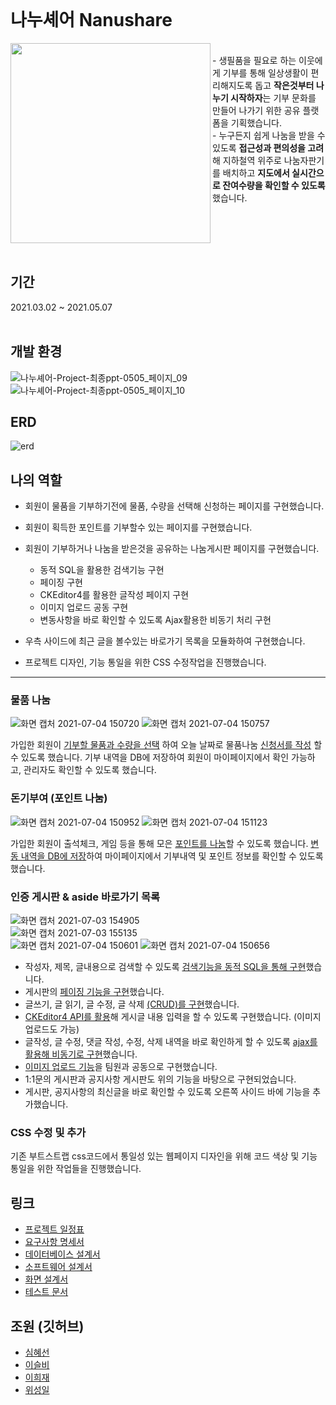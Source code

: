  
<br>

# 나누셰어 Nanushare 
<img src="https://user-images.githubusercontent.com/43713628/124374352-94f28a80-dcd5-11eb-9fac-66a491b711c2.png" width="320px" height="auto" align="left"> <br> - 생필품을 필요로 하는 이웃에게 기부를 통해 일상생활이 편리해지도록 돕고  **작은것부터 나누기 시작하자**는 기부 문화를 만들어 나가기 위한 공유 플랫폼을 기획했습니다. <br/> - 누구든지 쉽게 나눔을 받을 수 있도록 **접근성과 편의성을 고려**해 지하철역 위주로 나눔자판기를 배치하고 **지도에서 실시간으로 잔여수량을 확인할 수 있도록**했습니다.
<br clear="left">
<br>

## 기간

2021.03.02 ~ 2021.05.07  
<br/>

## 개발 환경

![나누셰어-Project-최종ppt-0505_페이지_09](https://user-images.githubusercontent.com/43713628/124374120-93c05e00-dcd3-11eb-9666-f7e9e9035336.jpg) 
![나누셰어-Project-최종ppt-0505_페이지_10](https://user-images.githubusercontent.com/43713628/124374122-958a2180-dcd3-11eb-93b5-b176971c1af4.jpg)

## ERD

![erd](https://user-images.githubusercontent.com/43713628/124374204-3e388100-dcd4-11eb-880a-8960ae63c0ae.png)

## 나의 역할

- 회원이 물품을 기부하기전에 물품, 수량을 선택해 신청하는 페이지를 구현했습니다.

- 회원이 획득한 포인트를 기부할수 있는 페이지를 구현했습니다.
  
- 회원이 기부하거나 나눔을 받은것을 공유하는 나눔게시판 페이지를 구현했습니다.
  - 동적 SQL을 활용한 검색기능 구현
  - 페이징 구현
  - CKEditor4를 활용한 글작성 페이지 구현
  - 이미지 업로드 공동 구현
  - 변동사항을 바로 확인할 수 있도록 Ajax활용한 비동기 처리 구현
  
- 우측 사이드에 최근 글을 볼수있는 바로가기 목록을 모듈화하여 구현했습니다.
  
- 프로젝트 디자인, 기능 통일을 위한 CSS 수정작업을 진행했습니다.
 
<hr>

### 물품 나눔

![화면 캡처 2021-07-04 150720](https://user-images.githubusercontent.com/43713628/124374878-b190c180-dcd9-11eb-986c-659e748ccb41.png)
![화면 캡처 2021-07-04 150757](https://user-images.githubusercontent.com/43713628/124374880-b2295800-dcd9-11eb-87a9-9d413b928eb2.png)

가입한 회원이 <u>기부할 물품과 수량을 선택</u> 하여 오늘 날짜로 물품나눔 <u>신청서를 작성</u> 할 수 있도록 했습니다. 기부 내역을 DB에 저장하여 회원이 마이페이지에서 확인 가능하고, 관리자도 확인할 수 있도록 했습니다.

### 돈기부여 (포인트 나눔)

![화면 캡처 2021-07-04 150952](https://user-images.githubusercontent.com/43713628/124374932-23690b00-dcda-11eb-8185-3dee09a0270a.png)
![화면 캡처 2021-07-04 151123](https://user-images.githubusercontent.com/43713628/124374933-249a3800-dcda-11eb-80b1-9c3f8784dbc0.png)

가입한 회원이 출석체크, 게임 등을 통해 모은 <u>포인트를 나눔</u>할 수 있도록 했습니다. <u>변동 내역을 DB에 저장</u>하여 마이페이지에서 기부내역 및 포인트 정보를 확인할 수 있도록 했습니다.

### 인증 게시판 & aside 바로가기 목록

![화면 캡처 2021-07-03 154905](https://user-images.githubusercontent.com/43713628/124374445-311c9180-dcd6-11eb-8f0e-d3fc6384515d.png)  <br/>
![화면 캡처 2021-07-03 155135](https://user-images.githubusercontent.com/43713628/124374447-3548af00-dcd6-11eb-8d7a-961f2bd17fda.png)  <br/>
![화면 캡처 2021-07-04 150601](https://user-images.githubusercontent.com/43713628/124374964-498eab00-dcda-11eb-874b-4826be35a4d6.png)
![화면 캡처 2021-07-04 150656](https://user-images.githubusercontent.com/43713628/124374965-4abfd800-dcda-11eb-9705-4b7e92547562.png)

- 작성자, 제목, 글내용으로 검색할 수 있도록 <u>검색기능을 동적 SQL을 통해 구현</u>했습니다.
- 게시판의 <u>페이징 기능을 구현</u>했습니다.
- 글쓰기, 글 읽기, 글 수정, 글 삭제 <u>(CRUD)를 구현</u>했습니다.
- <u>CKEditor4 API를 활용</u>해 게시글 내용 입력을 할 수 있도록 구현했습니다.  (이미지 업로드도 가능)
- 글작성, 글 수정, 댓글 작성, 수정, 삭제 내역을 바로 확인하게 할 수 있도록 <u>ajax를 활용해 비동기로 구현</u>했습니다.
- <u>이미지 업로드 기능</u>을 팀원과 공동으로 구현했습니다.
- 1:1문의 게시판과 공지사항 게시판도 위의 기능을 바탕으로 구현되었습니다.
- 게시판, 공지사항의 최신글을 바로 확인할 수 있도록 오른쪽 사이드 바에 기능을 추가했습니다.
  
### CSS 수정 및 추가

  기존 부트스트랩 css코드에서 통일성 있는 웹페이지 디자인을 위해 코드 색상 및 기능 통일을 위한 작업들을 진행했습니다.
  <br/>

## 링크

- [프로젝트 일정표](https://docs.google.com/spreadsheets/d/1ME5_bBikOx7_cQHwPiANDGv5_HBU7tCQ_JnezfY6In8/edit#gid=0)
- [요구사항 명세서](https://docs.google.com/spreadsheets/d/1ME5_bBikOx7_cQHwPiANDGv5_HBU7tCQ_JnezfY6In8/edit#gid=639719371)
- [데이터베이스 설계서](https://docs.google.com/presentation/d/1SpSda-RYgJhQMHcwP1t0frVp4RSlrN8r_riUHj3Gxvg/edit?usp=sharing)
- [소프트웨어 설계서](https://docs.google.com/presentation/d/1Lt8Qmjtl40dYusTRCoMX1R4KuWMoXd4X07D4pi5ZFZA/edit#slide=id.p)
- [화면 설계서](https://documentcloud.adobe.com/link/track?uri=urn:aaid:scds:US:9dcac066-eef4-4b5d-9f68-3fcd91389ca6)
- [테스트 문서](https://docs.google.com/presentation/d/1dbqVaYyNHt3PsqDUZKz1kVKeShTPsPwaOvBca1moK5A/edit#slide=id.gd083f20291_2_0)

## 조원 (깃허브)

- [심혜선](https://github.com/anallrounder)
- [이슬비](https://github.com/seulpi)
- [이희재](https://github.com/hjlee113)
- [위성일](https://github.com/castle1)
